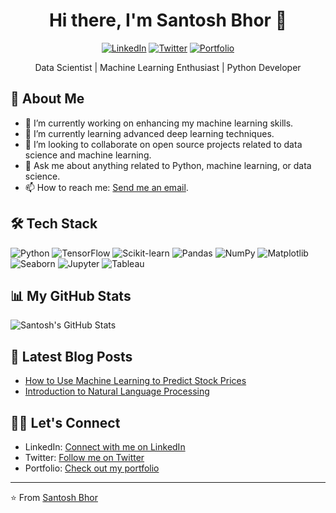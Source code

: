 <div align="center">
  
# Hi there, I'm Santosh Bhor 👋
  
[![LinkedIn](https://img.shields.io/badge/LinkedIn-Connect-blue?style=for-the-badge&logo=linkedin)](https://www.linkedin.com/in/santosh-bhor-474981207/) [![Twitter](https://img.shields.io/twitter/follow/SantoshBhor2001?style=for-the-badge&logo=twitter)](https://twitter.com/SantoshBhor2001) [![Portfolio](https://img.shields.io/badge/Portfolio-View-9cf?style=for-the-badge&logo=github)](https://github.com/BhorSant)

Data Scientist | Machine Learning Enthusiast | Python Developer
  
</div>

## 🚀 About Me

- 🔭 I’m currently working on enhancing my machine learning skills.
- 🌱 I’m currently learning advanced deep learning techniques.
- 👯 I’m looking to collaborate on open source projects related to data science and machine learning.
- 💬 Ask me about anything related to Python, machine learning, or data science.
- 📫 How to reach me: [Send me an email](santoshbhor2001@gmail.com).

## 🛠️ Tech Stack

![Python](https://img.shields.io/badge/-Python-3776AB?style=for-the-badge&logo=python&logoColor=white)
![TensorFlow](https://img.shields.io/badge/-TensorFlow-FF6F00?style=for-the-badge&logo=tensorflow&logoColor=white)
![Scikit-learn](https://img.shields.io/badge/-Scikit%20learn-F7931E?style=for-the-badge&logo=scikit-learn&logoColor=white)
![Pandas](https://img.shields.io/badge/-Pandas-150458?style=for-the-badge&logo=pandas&logoColor=white)
![NumPy](https://img.shields.io/badge/-NumPy-013243?style=for-the-badge&logo=numpy&logoColor=white)
![Matplotlib](https://img.shields.io/badge/-Matplotlib-008000?style=for-the-badge&logo=matplotlib&logoColor=white)
![Seaborn](https://img.shields.io/badge/-Seaborn-4E2A8E?style=for-the-badge&logo=seaborn&logoColor=white)
![Jupyter](https://img.shields.io/badge/-Jupyter-F37626?style=for-the-badge&logo=jupyter&logoColor=white)
![Tableau](https://img.shields.io/badge/-Tableau-E97627?style=for-the-badge&logo=tableau&logoColor=white)

## 📊 My GitHub Stats

![Santosh's GitHub Stats](https://github-readme-stats.vercel.app/api?username=BhorSant&show_icons=true&theme=dark)

## 📝 Latest Blog Posts

<!-- BLOG-POST-LIST:START -->
- [How to Use Machine Learning to Predict Stock Prices](https://medium.com/@yourusername/how-to-use-machine-learning-to-predict-stock-prices-1234abcd)
- [Introduction to Natural Language Processing](https://medium.com/@yourusername/introduction-to-natural-language-processing-5678efgh)
<!-- BLOG-POST-LIST:END -->

## 🤝🏻 Let's Connect

- LinkedIn: [Connect with me on LinkedIn](https://www.linkedin.com/in/santosh-bhor-474981207/)
- Twitter: [Follow me on Twitter](https://twitter.com/SantoshBhor2001)
- Portfolio: [Check out my portfolio](https://github.com/BhorSant)

---

⭐️ From [Santosh Bhor](https://github.com/BhorSant)
